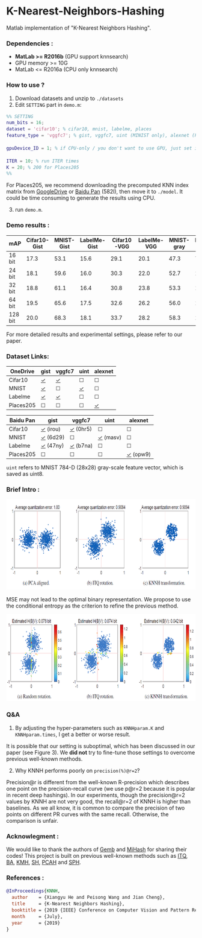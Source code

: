 # K-Nearest-Neighbors-Hashing
Matlab implementation of "K-Nearest Neighbors Hashing".

### Dependencies :
* **MatLab >= R2016b** (GPU support knnsearch)
* GPU memory >= 10G
* MatLab <= R2016a (CPU only knnsearch)

### How to use ?
1. Download datasets and unzip to `./datasets`
2. Edit `SETTING` part in `demo.m`:
```matlab
%% SETTING
num_bits = 16;
dataset = 'cifar10'; % cifar10, mnist, labelme, places
feature_type = 'vggfc7'; % gist, vggfc7, uint (MINIST only), alexnet (Places205 only)

gpuDevice_ID = 1; % if CPU-only / you don't want to use GPU, just set it as -1

ITER = 10; % run ITER times
K = 20; % 200 for Places205
%%
```
For Places205, we recommend downloading the precomputed KNN index matrix from [GoogleDrive](https://drive.google.com/open?id=1RsO5XyinqgPlOgD7Z-Ow50_stYwd7-37) or [Baidu Pan](https://pan.baidu.com/s/1YoeV7d1dX233yCuwNEf2dA) (582l), then move it to `./model`. It could be time consuming to generate the results using CPU. 

3. run `demo.m`.

### Demo results :
mAP | Cifar10-Gist | MNIST-Gist | LabelMe-Gist | Cifar10-VGG | LabelMe-VGG | MNIST-gray | Places205-alexnet
------------ | ------------- | ------------- | ------------- | ------------- | ------------ | ----------- | -------------
16 bit | 17.3 | 53.1 | 15.6 | 29.1 | 20.1 | 47.3 | 7.7
24 bit | 18.1 | 59.6 | 16.0 | 30.3 | 22.0 | 52.7 | 10.1
32 bit | 18.8 | 61.1 | 16.4 | 30.8 | 23.8 | 53.3 | 12.2
64 bit | 19.5 | 65.6 | 17.5 | 32.6 | 26.2 | 56.0 | 15.9
128 bit | 20.0 | 68.3 | 18.1 | 33.7 | 28.2 | 58.3 | 17.9

For more detailed results and experimental settings, please refer to our paper.

### Dataset Links:
OneDrive | gist | vggfc7 | uint | alexnet
------------ | ------------- | ------------- | ------------- | -------------
Cifar10 | [✓](https://1drv.ms/u/s!Av1MQK8mV3J8gnrlULhhHGy4Q88c)  | [✓](https://1drv.ms/u/s!Av1MQK8mV3J8gnwSyLlwvS29H7jX)  | ☐  | ☐ 
MNIST |[✓](https://1drv.ms/u/s!Av1MQK8mV3J8gnkooTeL9ZdtCYtu) | ☐  | [✓](https://1drv.ms/u/s!Av1MQK8mV3J8gn1NqWh31pMiZ0xs) | ☐ 
Labelme | [✓](https://1drv.ms/u/s!Av1MQK8mV3J8gnu2gPoTrm86tMqH) | [✓](https://1drv.ms/u/s!Av1MQK8mV3J8gn5dcG7GrQuktVoC) | ☐  | ☐ 
Places205 | ☐  | ☐  | ☐  | [✓](https://1drv.ms/u/s!Av1MQK8mV3J8gwCewchoZsCs3RZl)

Baidu Pan | gist | vggfc7 | uint | alexnet
------------ | ------------- | ------------- | ------------- | -------------
Cifar10 | [✓](https://pan.baidu.com/s/1nh-1F3imSeG7KErYWp5ERQ) (irou)  | [✓](https://pan.baidu.com/s/14YyiDcgSX_0zsewwpuVkFg) (0hr5) | ☐  | ☐ 
MNIST |[✓](https://pan.baidu.com/s/1C6dct3FvRLw1W7eM3kcSGQ) (6d29) | ☐  | [✓](https://pan.baidu.com/s/1H0qRPFWvlUfU7KGmOM1GYw) (masv) | ☐ 
Labelme | [✓](https://pan.baidu.com/s/1jddzOdGIzPcSzxIxsC2L2A) (47ny) | [✓](https://pan.baidu.com/s/11gFaGeu0sljMgjCdGWn4Og) (b7na) | ☐  | ☐ 
Places205 | ☐  | ☐  | ☐  | [✓](https://pan.baidu.com/s/1rvKXkl6amuwhjsf2I_s8NQ) (opw9)

`uint` refers to MNIST 784-D (28x28) gray-scale feature vector, which is saved as uint8.

### Brief Intro :
<img src="./img/KNNH.png" width="700" height="240" />

MSE may not lead to the optimal binary representation. We propose to use the conditional entropy as the criterion to refine the previous method.

<img src="./img/KNNH2.png" width="700" height="230" />

### Q&A

1. By adjusting the hyper-parameters such as `KNNHparam.K` and `KNNHparam.times`, I get a better or worse result.

It is possible that our setting is suboptimal, which has been discussed in our paper (see Figure 3). We **did not** try to fine-tune those settings to overcome previous well-known methods.

2. Why KNNH performs poorly on `precision(%)@r=2`?

Precision@r is different from the well-known R-precision which describes one point on the precision-recall curve (we use p@r=2 because it is popular in recent deep hashings). In our experiments, though the precision@r=2 values by KNNH are not very good, the recall@r=2 of KNNH is higher than baselines. As we all know, it is common to compare the precision of two points on different PR curves with the same recall. Otherwise, the comparison is unfair.

### Acknowlegment :
We would like to thank the authors of [Gemb](https://github.com/hnanhtuan/Gemb) and [MiHash](https://github.com/fcakir/mihash) for sharing their codes! This project is built on previous well-known methods such as [ITQ](http://www.cs.unc.edu/~lazebnik/publications/cvpr11_small_code.pdf), [BA](https://arxiv.org/abs/1501.00756), [KMH](http://kaiminghe.com/publications/cvpr13kmh.pdf), [SH](https://papers.nips.cc/paper/3383-spectral-hashing), [PCAH](http://www.ee.columbia.edu/ln/dvmm/publications/12/PAMI_SSHASH.pdf) and [SPH](https://sglab.kaist.ac.kr/Spherical_Hashing/Spherical_Hashing.pdf).

### References :
```bib
@InProceedings{KNNH,
  author    = {Xiangyu He and Peisong Wang and Jian Cheng},
  title     = {K-Nearest Neighbors Hashing},
  booktitle = {2019 {IEEE} Conference on Computer Vision and Pattern Recognition},
  month     = {July},
  year      = {2019}
}
```
